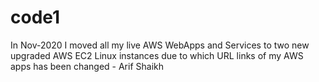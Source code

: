 # code1
In Nov-2020 I moved all my live AWS WebApps and Services to two new upgraded AWS EC2 Linux instances due to which URL links of my AWS apps has been changed - Arif Shaikh
